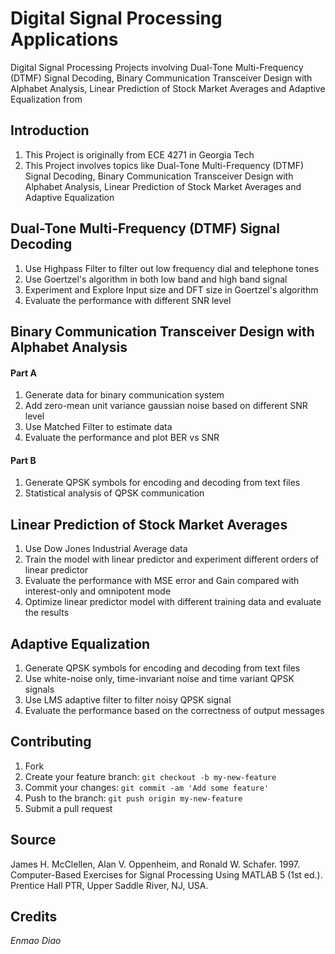 # Digital Signal Processing Applications

Digital Signal Processing Projects involving Dual-Tone Multi-Frequency (DTMF) Signal Decoding, Binary Communication Transceiver Design with Alphabet Analysis, Linear Prediction of Stock Market Averages and Adaptive Equalization from 

## Introduction

1. This Project is originally from ECE 4271 in Georgia Tech
2. This Project involves topics like Dual-Tone Multi-Frequency (DTMF) Signal Decoding, Binary Communication Transceiver Design with Alphabet Analysis, Linear Prediction of Stock Market Averages and Adaptive Equalization

## Dual-Tone Multi-Frequency (DTMF) Signal Decoding
1. Use Highpass Filter to filter out low frequency dial and telephone tones
2. Use Goertzel's algorithm in both low band and high band signal
3. Experiment and Explore Input size and DFT size in Goertzel's algorithm
4. Evaluate the performance with different SNR level

## Binary Communication Transceiver Design with Alphabet Analysis
#### Part A
1. Generate data for binary communication system
2. Add zero-mean unit variance gaussian noise based on different SNR level
3. Use Matched Filter to estimate data
4. Evaluate the performance and plot BER vs SNR

#### Part B
1. Generate QPSK symbols for encoding and decoding from text files
2. Statistical analysis of QPSK communication

## Linear Prediction of Stock Market Averages
1. Use Dow Jones Industrial Average data
2. Train the model with linear predictor and experiment different orders of linear predictor
3. Evaluate the performance with MSE error and Gain compared with interest-only and omnipotent mode
4. Optimize linear predictor model with different training data and evaluate the results

## Adaptive Equalization
1. Generate QPSK symbols for encoding and decoding from text files
2. Use white-noise only, time-invariant noise and time variant QPSK signals
3. Use LMS adaptive filter to filter noisy QPSK signal
4. Evaluate the performance based on the correctness of output messages

## Contributing

1. Fork
2. Create your feature branch: `git checkout -b my-new-feature`
3. Commit your changes: `git commit -am 'Add some feature'`
4. Push to the branch: `git push origin my-new-feature`
5. Submit a pull request

## Source
James H. McClellen, Alan V. Oppenheim, and Ronald W. Schafer. 1997. Computer-Based Exercises for Signal Processing Using MATLAB 5 (1st ed.). Prentice Hall PTR, Upper Saddle River, NJ, USA.

## Credits

*Enmao Diao*

